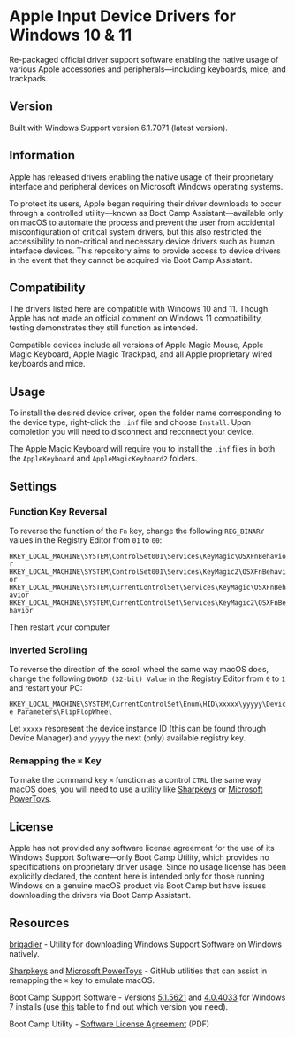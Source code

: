 # Apple Input Device Drivers for Windows 10 & 11
Re-packaged official driver support software enabling the native usage of various Apple accessories and peripherals—including keyboards, mice, and trackpads.

## Version
Built with Windows Support version 6.1.7071 (latest version).

## Information
Apple has released drivers enabling the native usage of their proprietary interface and peripheral devices on Microsoft Windows operating systems. 

To protect its users, Apple began requiring their driver downloads to occur through a controlled utility—known as Boot Camp Assistant—available only on macOS to automate the process and prevent the user from accidental misconfiguration of critical system drivers, but this also restricted the accessibility to non-critical and necessary device drivers such as human interface devices. This repository aims to provide access to device drivers in the event that they cannot be acquired via Boot Camp Assistant.

## Compatibility
The drivers listed here are compatible with Windows 10 and 11. Though Apple has not made an official comment on Windows 11 compatibility, testing demonstrates they still function as intended.

Compatible devices include all versions of Apple Magic Mouse, Apple Magic Keyboard, Apple Magic Trackpad, and all Apple proprietary wired keyboards and mice.

## Usage
To install the desired device driver, open the folder name corresponding to the device type, right-click the `.inf` file and choose `Install`. Upon completion you will need to disconnect and reconnect your device.

The Apple Magic Keyboard will require you to install the `.inf` files in both the `AppleKeyboard` and `AppleMagicKeyboard2` folders.

## Settings
### Function Key Reversal
To reverse the function of the `Fn` key, change the following `REG_BINARY` values in the Registry Editor from `01` to `00`:

`HKEY_LOCAL_MACHINE\SYSTEM\ControlSet001\Services\KeyMagic\OSXFnBehavior`
`HKEY_LOCAL_MACHINE\SYSTEM\ControlSet001\Services\KeyMagic2\OSXFnBehavior`
`HKEY_LOCAL_MACHINE\SYSTEM\CurrentControlSet\Services\KeyMagic\OSXFnBehavior`
`HKEY_LOCAL_MACHINE\SYSTEM\CurrentControlSet\Services\KeyMagic2\OSXFnBehavior`

Then restart your computer

### Inverted Scrolling
To reverse the direction of the scroll wheel the same way macOS does, change the following `DWORD (32-bit) Value` in the Registry Editor from `0` to `1` and restart your PC:

`HKEY_LOCAL_MACHINE\SYSTEM\CurrentControlSet\Enum\HID\xxxxx\yyyyy\Device Parameters\FlipFlopWheel`

Let `xxxxx` respresent the device instance ID (this can be found through Device Manager) and `yyyyy` the next (only) available registry key.

### Remapping the `⌘` Key
To make the command key `⌘` function as a control `CTRL` the same way macOS does, you will need to use a utility like [Sharpkeys](https://github.com/randyrants/sharpkeys) or [Microsoft PowerToys](https://github.com/microsoft/PowerToys).

## License
Apple has not provided any software license agreement for the use of its Windows Support Software—only Boot Camp Utility, which provides no specifications on proprietary driver usage. Since no usage license has been explicitly declared, the content here is intended only for those running Windows on a genuine macOS product via Boot Camp but have issues downloading the drivers via Boot Camp Assistant. 

## Resources
[brigadier](https://github.com/timsutton/brigadier) - Utility for downloading Windows Support Software on Windows natively.

[Sharpkeys](https://github.com/randyrants/sharpkeys) and [Microsoft PowerToys](https://github.com/randyrants/sharpkeys) - GitHub utilities that can assist in remapping the `⌘` key to emulate macOS.

Boot Camp Support Software - Versions [5.1.5621](https://support.apple.com/kb/DL1720?locale=en_US) and [4.0.4033](https://support.apple.com/kb/DL1636?locale=en_US) for Windows 7 installs (use [this](https://support.apple.com/en-us/HT205016#tables) table to find out which version you need).

Boot Camp Utility - [Software License Agreement](https://www.apple.com/legal/sla/docs/Boot_Camp_Utility.pdf) (PDF)
